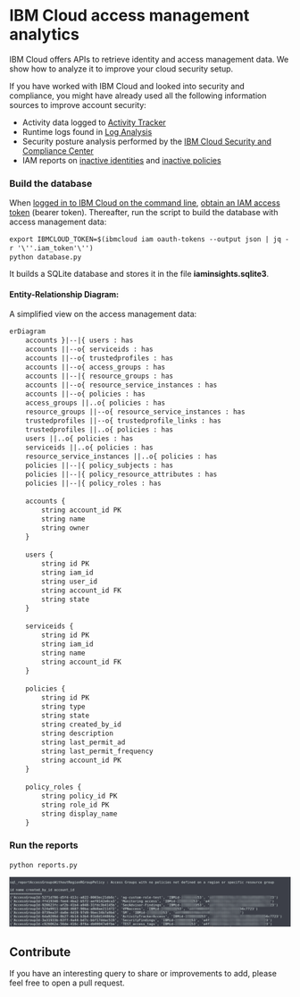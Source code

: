 # IBM Cloud access management analytics

IBM Cloud offers APIs to retrieve identity and access management data. We show how to analyze it to improve your cloud security setup.

If you have worked with IBM Cloud and looked into security and compliance, you might have already used all the following information sources to improve account security:
- Activity data logged to [Activity Tracker](https://cloud.ibm.com/observe/activitytracker)
- Runtime logs found in [Log Analysis](https://cloud.ibm.com/observe/logging)
- Security posture analysis performed by the [IBM Cloud Security and Compliance Center](https://cloud.ibm.com/security-compliance/compliance-posture)
- IAM reports on [inactive identities](https://cloud.ibm.com/iam/inactive-identities) and [inactive policies](https://cloud.ibm.com/iam/inactive-policies)


### Build the database

When [logged in to IBM Cloud on the command line](https://cloud.ibm.com/docs/cli?topic=cli-ibmcloud_cli#ibmcloud_login), [obtain an IAM access token](https://cloud.ibm.com/docs/cli?topic=cli-ibmcloud_commands_iam#ibmcloud_iam_oauth_tokens) (bearer token). Thereafter, run the script to build the database with access management data:

```
export IBMCLOUD_TOKEN=$(ibmcloud iam oauth-tokens --output json | jq -r '\''.iam_token'\'')
python database.py
```

It builds a SQLite database and stores it in the file **iaminsights.sqlite3**. 


#### Entity-Relationship Diagram:
A simplified view on the access management data:

```mermaid
erDiagram
    accounts }|--|{ users : has
    accounts ||--o{ serviceids : has
    accounts ||--o{ trustedprofiles : has
    accounts ||--o{ access_groups : has
    accounts ||--|{ resource_groups : has
    accounts ||--o{ resource_service_instances : has
    accounts ||--o{ policies : has
    access_groups ||..o{ policies : has
    resource_groups ||--o{ resource_service_instances : has
    trustedprofiles ||--o{ trustedprofile_links : has
    trustedprofiles ||..o{ policies : has
    users ||..o{ policies : has
    serviceids ||..o{ policies : has
    resource_service_instances ||..o{ policies : has
    policies ||--|{ policy_subjects : has
    policies ||--|{ policy_resource_attributes : has
    policies ||--|{ policy_roles : has

    accounts {
        string account_id PK
        string name
        string owner
    }

    users {
        string id PK
        string iam_id
        string user_id
        string account_id FK
        string state
    }

    serviceids {
        string id PK
        string iam_id
        string name
        string account_id FK
    }

    policies {
        string id PK
        string type
        string state
        string created_by_id
        string description
        string last_permit_ad
        string last_permit_frequency
        string account_id PK
    }

    policy_roles {
        string policy_id PK
        string role_id PK
        string display_name
    }
```


### Run the reports

```
python reports.py
```

![sample report](sample_report.png)

## Contribute
If you have an interesting query to share or improvements to add, please feel free to open a pull request. 